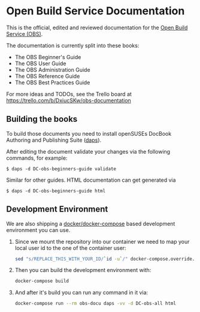 # Open Build Service Documentation
This is the official, edited and reviewed documentation for the [Open Build
Service (OBS)](https://openbuildservice.org/).

The documentation is currently split into these books:

* The OBS Beginner's Guide
* The OBS User Guide
* The OBS Administration Guide
* The OBS Reference Guide
* The OBS Best Practices Guide

For more ideas and TODOs, see the Trello board at https://trello.com/b/DxiucSKw/obs-documentation

## Building the books

To build those documents you need to install openSUSEs DocBook Authoring and
Publishing Suite ([daps](https://github.com/openSUSE/daps)).

After editing the document validate your changes via the following
commands, for example:

    $ daps -d DC-obs-beginners-guide validate

Similar for other guides. HTML documentation can get generated via

    $ daps -d DC-obs-beginners-guide html

## Development Environment
We are also shipping a [docker/docker-compose](https://www.docker.com/) based
development environment you can use.

1. Since we mount the repository into our container we need to map
   your local user id to the one of the container user:

   ```bash
   sed "s/REPLACE_THIS_WITH_YOUR_ID/`id -u`/" docker-compose.override.yml.example > docker-compose.override.yml
   ```

1. Then you can build the development environment with:

   ```bash
   docker-compose build
   ```

1. And after it's build you can run any command in it via:

   ```bash
   docker-compose run --rm obs-docu daps -vv -d DC-obs-all html
   ```
